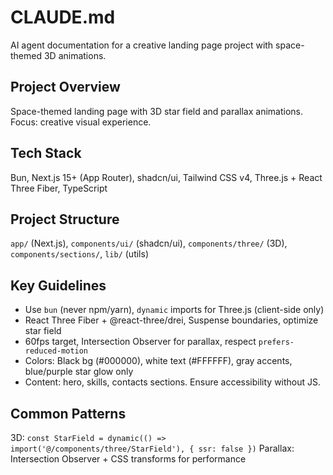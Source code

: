 # CLAUDE.md

AI agent documentation for a creative landing page project with space-themed 3D animations.

## Project Overview

Space-themed landing page with 3D star field and parallax animations. Focus: creative visual experience.

## Tech Stack

Bun, Next.js 15+ (App Router), shadcn/ui, Tailwind CSS v4, Three.js + React Three Fiber, TypeScript

## Project Structure

`app/` (Next.js), `components/ui/` (shadcn/ui), `components/three/` (3D), `components/sections/`, `lib/` (utils)

## Key Guidelines

- Use `bun` (never npm/yarn), `dynamic` imports for Three.js (client-side only)
- React Three Fiber + @react-three/drei, Suspense boundaries, optimize star field
- 60fps target, Intersection Observer for parallax, respect `prefers-reduced-motion`
- Colors: Black bg (#000000), white text (#FFFFFF), gray accents, blue/purple star glow only
- Content: hero, skills, contacts sections. Ensure accessibility without JS.

## Common Patterns

3D: `const StarField = dynamic(() => import('@/components/three/StarField'), { ssr: false })`
Parallax: Intersection Observer + CSS transforms for performance
